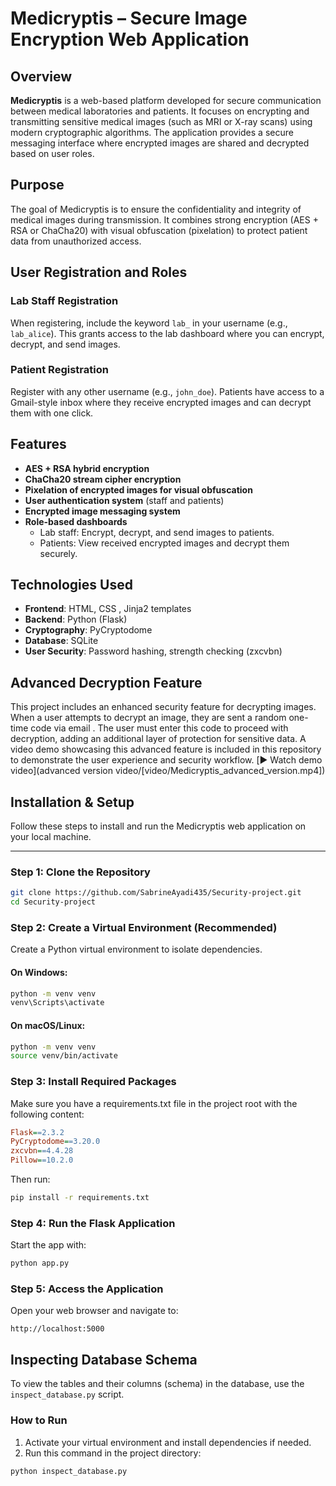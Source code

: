 # Medicryptis – Secure Image Encryption Web Application

## Overview
**Medicryptis** is a web-based platform developed for secure communication between medical laboratories and patients. It focuses on encrypting and transmitting sensitive medical images (such as MRI or X-ray scans) using modern cryptographic algorithms. The application provides a secure messaging interface where encrypted images are shared and decrypted based on user roles.

## Purpose
The goal of Medicryptis is to ensure the confidentiality and integrity of medical images during transmission. It combines strong encryption (AES + RSA or ChaCha20) with visual obfuscation (pixelation) to protect patient data from unauthorized access.

##  User Registration and Roles

### Lab Staff Registration
When registering, include the keyword `lab_` in your username (e.g., `lab_alice`). This grants access to the lab dashboard where you can encrypt, decrypt, and send images.

### Patient Registration
Register with any other username (e.g., `john_doe`). Patients have access to a Gmail-style inbox where they receive encrypted images and can decrypt them with one click.

## Features
-  **AES + RSA hybrid encryption**
-  **ChaCha20 stream cipher encryption**
- **Pixelation of encrypted images for visual obfuscation**
-  **User authentication system** (staff and patients)
- **Encrypted image messaging system**
- **Role-based dashboards**
  - Lab staff: Encrypt, decrypt, and send images to patients.
  - Patients: View received encrypted images and decrypt them securely.

## Technologies Used
- **Frontend**: HTML, CSS , Jinja2 templates
- **Backend**: Python (Flask)
- **Cryptography**: PyCryptodome
- **Database**: SQLite
- **User Security**: Password hashing, strength checking (zxcvbn)
## Advanced Decryption Feature
This project includes an enhanced security feature for decrypting images. When a user attempts to decrypt an image, they are sent a random one-time code via email . The user must enter this code to proceed with decryption, adding an additional layer of protection for sensitive data.
A video demo showcasing this advanced feature is included in this repository to demonstrate the user experience and security workflow.
[▶️ Watch demo video](advanced version video/[video/Medicryptis_advanced_version.mp4])
## Installation & Setup

Follow these steps to install and run the Medicryptis web application on your local machine.

---

### Step 1: Clone the Repository

```bash
git clone https://github.com/SabrineAyadi435/Security-project.git
cd Security-project
```
### Step 2: Create a Virtual Environment (Recommended)
Create a Python virtual environment to isolate dependencies.
#### On Windows:
```bash
python -m venv venv
venv\Scripts\activate
```
#### On macOS/Linux:
```bash
python -m venv venv
source venv/bin/activate
```
### Step 3: Install Required Packages
Make sure you have a requirements.txt file in the project root with the following content:
```ini
Flask==2.3.2
PyCryptodome==3.20.0
zxcvbn==4.4.28
Pillow==10.2.0
```
Then run:
```bash
pip install -r requirements.txt
```
### Step 4: Run the Flask Application
Start the app with:
```bash
python app.py
```
### Step 5: Access the Application
Open your web browser and navigate to:
```arduino
http://localhost:5000
```
## Inspecting Database Schema

To view the tables and their columns (schema) in the database, use the `inspect_database.py` script.

### How to Run

1. Activate your virtual environment and install dependencies if needed.
2. Run this command in the project directory:

```bash
python inspect_database.py
